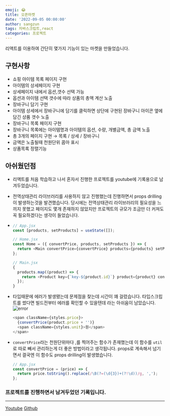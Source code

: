 ```yaml
---
emoji: 😂
title: 오픈마켓
date: '2022-09-05 00:00:00'
author: sangzun
tags: 자바스크립트,react
categories: 프로젝트
---
```


리액트를 이용하여 간단히 몇가지 기능이 있는 마켓을 만들었습니다.

## 구현사항

- 쇼핑 아이템 목록 페이지 구현
- 아이템의 상세페이지 구현
- 상세페이지 내에서 옵션,갯수 선택 가능
- 옵션과 아이템 선택 갯수에 따라 상품의 총액 계산 노출
- 장바구니 담기 구현
- 아이템 상세에서 장바구니에 담기를 클릭하면 상단에 구현된 장바구니 아이콘 옆에 담긴 상품 갯수 노출
- 장바구니 목록 페이지 구현
- 장바구니 목록에는 아이템명과 아이템의 옵션, 수량, 개별금액, 총 금액 노출
- 총 3개의 페이지 구현 → 목록 / 상세 / 장바구니
- 금액은 노출될때 천원단위 콤마 표시
- 상품목록 정렬기능

## 아쉬웠던점

- 리액트를 처음 학습하고 나서 혼자서 진행한 프로젝트를 youtube에 기록용으로 남겨두었습니다.
- 전역상태관리 라이브러리를 사용하지 않고 진행했는데 진행하면서 props drilling이 발생하는것을 발견했습니다.
  당시에는 전역상태관리 라이브러리의 필요성을 느끼지 못했고 페이지도 몇개 존재하지 않았지만
  프로젝트의 규모가 조금만 더 커져도 꼭 필요하겠다는 생각이 들었습니다.
- ```javascript
  // App.jsx
  const [products, setProducts] = useState([]);

  // Home.jsx
  const Home = ({ convertPrice, products, setProducts }) => {
    return <Main convertPrice={convertPrice} products={products} setProducts={setProducts} />;
  };

  // Main.jsx
  {
    products.map((product) => {
      return <Product key={`key-${product.id}`} product={product} convertPrice={convertPrice} />;
    });
  }
  ```

- 타입때문에 에러가 발생됐는데 문제점을 찾는데 시간이 꽤 걸렸습니다. 타입스크립트를 썼다면 빌드전부터 에러를 확인할 수 있을텐데 라는 아쉬움이 남았습니다.
  ![error](/openmarket_error.png)

  ```javascript
  <span className={styles.price}>
    {convertPrice(product.price + '')}
    <span className={styles.unit}>원</span>
  </span>
  ```

- `convertPrice`라는 천원단위마다 ,를 찍어주는 함수가 존재했는데 이 함수를 `util`로 따로 빼서 관리하는게 더 좋은 방법이라고 생각됩니다. props로 계속해서 넘기면서 결국엔 이 함수도 props drilling이 발생했습니다.

  ```javascript
  // App.jsx
  const convertPrice = (price) => {
    return price.toString().replace(/\B(?=(\d{3})+(?!\d))/g, ',');
  };
  ```

### 프로젝트를 진행하면서 남겨두었던 기록입니다.

---

[Youtube](https://www.youtube.com/channel/UCfYXOsh_ySGqR7Wy8Qw1vPg/videos)
[Github](https://github.com/sangzun-han/open-market)
